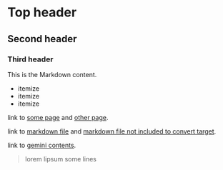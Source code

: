 # Top header
## Second header
### Third header

This is the Markdown content.

- itemize
- itemize
- itemize

link to [some page](https://www.example.com) and [other page](https://www.google.com).

link to [markdown file](/foo/) and [markdown file not included to convert target](/bar/).

link to [gemini contents](gemini://gemini.circumlunar.space).

> lorem lipsum
> some lines
